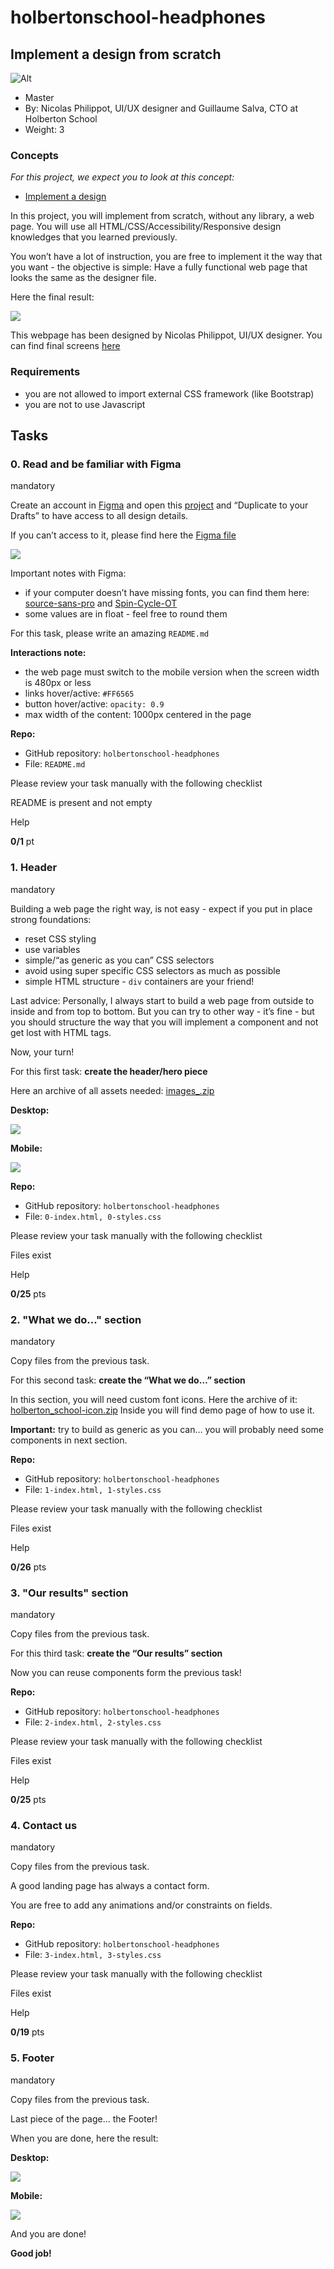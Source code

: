 # holbertonschool-headphones
## Implement a design from scratch

![Alt](/imag/exemple.png)

-   Master
-   By:  Nicolas Philippot, UI/UX designer and Guillaume Salva, CTO at Holberton School
-   Weight:  3

### Concepts

_For this project, we expect you to look at this concept:_

-   [Implement a design](https://intranet.hbtn.io/concepts/963)

In this project, you will implement from scratch, without any library, a web page. You will use all HTML/CSS/Accessibility/Responsive design knowledges that you learned previously.

You won’t have a lot of instruction, you are free to implement it the way that you want - the objective is simple: Have a fully functional web page that looks the same as the designer file.

Here the final result:

![](https://s3.eu-west-3.amazonaws.com/hbtn.intranet/uploads/medias/2020/2/60df485eb772ecbad54a.jpg?X-Amz-Algorithm=AWS4-HMAC-SHA256&X-Amz-Credential=AKIA4MYA5JM5DUTZGMZG%2F20230406%2Feu-west-3%2Fs3%2Faws4_request&X-Amz-Date=20230406T065835Z&X-Amz-Expires=86400&X-Amz-SignedHeaders=host&X-Amz-Signature=793e26260425d8afcfa4381f01c07e3b9cb9c9b215930f49b5da7eef64ad33f4)

This webpage has been designed by Nicolas Philippot, UI/UX designer. You can find final screens  [here](https://intranet-projects-files.s3.amazonaws.com/holbertonschool-webstack/622/Archive.zip "here")

### Requirements

-   you are not allowed to import external CSS framework (like Bootstrap)
-   you are not to use Javascript

## Tasks

### 0. Read and be familiar with Figma

mandatory

Create an account in  [Figma](https://intranet.hbtn.io/rltoken/y6_o1T-HtCyTAGuOJqdA_g "Figma")  and open this  [project](https://intranet.hbtn.io/rltoken/SpYRV14tPxTZJSjU2Eoh4A "project")  and “Duplicate to your Drafts” to have access to all design details.

If you can’t access to it, please find here the  [Figma file](https://intranet.hbtn.io/rltoken/tWEPFyHyXyNO9Xfi2Er2EA "Figma file")

![](https://s3.eu-west-3.amazonaws.com/hbtn.intranet/uploads/medias/2020/3/559ad8d43fb61e310e2b.png?X-Amz-Algorithm=AWS4-HMAC-SHA256&X-Amz-Credential=AKIA4MYA5JM5DUTZGMZG%2F20230406%2Feu-west-3%2Fs3%2Faws4_request&X-Amz-Date=20230406T065835Z&X-Amz-Expires=86400&X-Amz-SignedHeaders=host&X-Amz-Signature=b2844fd32a066c013624233355d21ce3a0cf5c193de774219fcde8b1d52a8ba2)

Important notes with Figma:

-   if your computer doesn’t have missing fonts, you can find them here:  [source-sans-pro](https://intranet.hbtn.io/rltoken/yvx4-XkjAQJgHlN6RAoKWQ "source-sans-pro")  and  [Spin-Cycle-OT](https://intranet.hbtn.io/rltoken/Jw0FKYKB6l5_2Koto0duTA "Spin-Cycle-OT")
-   some values are in float - feel free to round them

For this task, please write an amazing  `README.md`

**Interactions note:**

-   the web page must switch to the mobile version when the screen width is 480px or less
-   links hover/active:  `#FF6565`
-   button hover/active:  `opacity: 0.9`
-   max width of the content: 1000px centered in the page

**Repo:**

-   GitHub repository:  `holbertonschool-headphones`
-   File:  `README.md`

Please review your task manually with the following checklist

[](https://intranet.hbtn.io/projects/2377#task-21818-carousel)

README is present and not empty

[](https://intranet.hbtn.io/projects/2377#task-21818-carousel)

Help

**0/1** pt

### 1. Header

mandatory

Building a web page the right way, is not easy - expect if you put in place strong foundations:

-   reset CSS styling
-   use variables
-   simple/“as generic as you can” CSS selectors
-   avoid using super specific CSS selectors as much as possible
-   simple HTML structure -  `div`  containers are your friend!

Last advice: Personally, I always start to build a web page from outside to inside and from top to bottom. But you can try to other way - it’s fine - but you should structure the way that you will implement a component and not get lost with HTML tags.

Now, your turn!

For this first task:  **create the header/hero piece**

Here an archive of all assets needed:  [images_.zip](https://s3.eu-west-3.amazonaws.com/hbtn.intranet/uploads/misc/2020/3/d1597894d79386c83b9b.zip?X-Amz-Algorithm=AWS4-HMAC-SHA256&X-Amz-Credential=AKIA4MYA5JM5DUTZGMZG%2F20230406%2Feu-west-3%2Fs3%2Faws4_request&X-Amz-Date=20230406T065835Z&X-Amz-Expires=345600&X-Amz-SignedHeaders=host&X-Amz-Signature=25a35c31d8b253d996c28974e81dbf0e256a5fb936736ce189389e1ab4e97b71 "images_.zip")

**Desktop:**

![](https://s3.eu-west-3.amazonaws.com/hbtn.intranet/uploads/medias/2020/3/4a93441c93989ad7ea72.gif?X-Amz-Algorithm=AWS4-HMAC-SHA256&X-Amz-Credential=AKIA4MYA5JM5DUTZGMZG%2F20230406%2Feu-west-3%2Fs3%2Faws4_request&X-Amz-Date=20230406T065835Z&X-Amz-Expires=86400&X-Amz-SignedHeaders=host&X-Amz-Signature=a1c1b1cf29fb1bdda6c9d9207e83a2d2d7d48a801284fb455402b1c39369e6af)

**Mobile:**

![](https://s3.eu-west-3.amazonaws.com/hbtn.intranet/uploads/medias/2020/3/75a582f98640445a2dbf.gif?X-Amz-Algorithm=AWS4-HMAC-SHA256&X-Amz-Credential=AKIA4MYA5JM5DUTZGMZG%2F20230406%2Feu-west-3%2Fs3%2Faws4_request&X-Amz-Date=20230406T065835Z&X-Amz-Expires=86400&X-Amz-SignedHeaders=host&X-Amz-Signature=845a0909f74d1fc18f8bf0a53479dc150e0d5f24aaa1e2a6a3304c4b0ff7987d)

**Repo:**

-   GitHub repository:  `holbertonschool-headphones`
-   File:  `0-index.html, 0-styles.css`

Please review your task manually with the following checklist

[](https://intranet.hbtn.io/projects/2377#task-21819-carousel)

Files exist

[](https://intranet.hbtn.io/projects/2377#task-21819-carousel)

Help

**0/25** pts

### 2. "What we do..." section

mandatory

Copy files from the previous task.

For this second task:  **create the “What we do…” section**

In this section, you will need custom font icons. Here the archive of it:  [holberton_school-icon.zip](https://s3.eu-west-3.amazonaws.com/hbtn.intranet/uploads/misc/2020/3/7159d988278de54d859d.zip?X-Amz-Algorithm=AWS4-HMAC-SHA256&X-Amz-Credential=AKIA4MYA5JM5DUTZGMZG%2F20230406%2Feu-west-3%2Fs3%2Faws4_request&X-Amz-Date=20230406T065835Z&X-Amz-Expires=345600&X-Amz-SignedHeaders=host&X-Amz-Signature=60d1964b61e9653efbf0a606ce0dcb7e56dc27b5b61e62c292a43479c2c67b2b "holberton_school-icon.zip")  Inside you will find demo page of how to use it.

**Important:**  try to build as generic as you can… you will probably need some components in next section.

**Repo:**

-   GitHub repository:  `holbertonschool-headphones`
-   File:  `1-index.html, 1-styles.css`

Please review your task manually with the following checklist

[](https://intranet.hbtn.io/projects/2377#task-21820-carousel)

Files exist

[](https://intranet.hbtn.io/projects/2377#task-21820-carousel)

Help

**0/26** pts

### 3. "Our results" section

mandatory

Copy files from the previous task.

For this third task:  **create the “Our results” section**

Now you can reuse components form the previous task!

**Repo:**

-   GitHub repository:  `holbertonschool-headphones`
-   File:  `2-index.html, 2-styles.css`

Please review your task manually with the following checklist

[](https://intranet.hbtn.io/projects/2377#task-21821-carousel)

Files exist

[](https://intranet.hbtn.io/projects/2377#task-21821-carousel)

Help

**0/25** pts

### 4. Contact us

mandatory

Copy files from the previous task.

A good landing page has always a contact form.

You are free to add any animations and/or constraints on fields.

**Repo:**

-   GitHub repository:  `holbertonschool-headphones`
-   File:  `3-index.html, 3-styles.css`

Please review your task manually with the following checklist

[](https://intranet.hbtn.io/projects/2377#task-21822-carousel)

Files exist

[](https://intranet.hbtn.io/projects/2377#task-21822-carousel)

Help

**0/19** pts

### 5. Footer

mandatory

Copy files from the previous task.

Last piece of the page… the Footer!

When you are done, here the result:

**Desktop:**

![](https://s3.eu-west-3.amazonaws.com/hbtn.intranet/uploads/medias/2020/3/3b5a9f7948a58d58bd43.gif?X-Amz-Algorithm=AWS4-HMAC-SHA256&X-Amz-Credential=AKIA4MYA5JM5DUTZGMZG%2F20230406%2Feu-west-3%2Fs3%2Faws4_request&X-Amz-Date=20230406T065835Z&X-Amz-Expires=86400&X-Amz-SignedHeaders=host&X-Amz-Signature=de2d32a6a2bddf461701df2e833c885bdd6394fc5d8ec66721371d65126ef7fa)

**Mobile:**

![](https://s3.eu-west-3.amazonaws.com/hbtn.intranet/uploads/medias/2020/3/83d6311e87d4775ca4b3.gif?X-Amz-Algorithm=AWS4-HMAC-SHA256&X-Amz-Credential=AKIA4MYA5JM5DUTZGMZG%2F20230406%2Feu-west-3%2Fs3%2Faws4_request&X-Amz-Date=20230406T065835Z&X-Amz-Expires=86400&X-Amz-SignedHeaders=host&X-Amz-Signature=698fbd1c7dcb8b77dc3433d955e1d7228c1ee2c514038e3425722382c22f6f85)

And you are done!

**Good job!**
